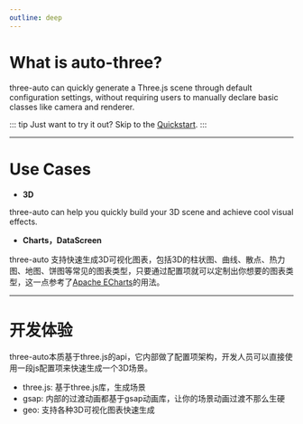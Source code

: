 ```yaml
---
outline: deep
---
```


# What is auto-three?

three-auto can quickly generate a Three.js scene through default configuration settings, without requiring users to manually declare basic classes like camera and renderer.

::: tip
Just want to try it out? Skip to the [Quickstart](/en/docs/getting-started).
:::

---

# Use Cases
- **3D**

three-auto can help you quickly build your 3D scene and achieve cool visual effects.

- **Charts，DataScreen**

three-auto 支持快速生成3D可视化图表，包括3D的柱状图、曲线、散点、热力图、地图、饼图等常见的图表类型，只要通过配置项就可以定制出你想要的图表类型，这一点参考了[Apache ECharts](https://echarts.apache.org/zh/index.html)的用法。

---

# 开发体验
three-auto本质基于three.js的api，它内部做了配置项架构，开发人员可以直接使用一段js配置项来快速生成一个3D场景。
- three.js: 基于three.js库，生成场景
- gsap: 内部的过渡动画都基于gsap动画库，让你的场景动画过渡不那么生硬
- geo: 支持各种3D可视化图表快速生成



